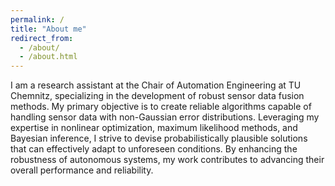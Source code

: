 ```yaml
---
permalink: /
title: "About me"
redirect_from: 
  - /about/
  - /about.html
---
```


I am a research assistant at the Chair of  Automation Engineering at TU Chemnitz, specializing in the development  of robust sensor data fusion methods.
My primary objective is to create  reliable algorithms capable of handling sensor data with non-Gaussian  error distributions.
Leveraging my expertise in nonlinear optimization,  maximum likelihood methods, and Bayesian inference, I strive to devise  probabilistically plausible solutions that can effectively adapt to  unforeseen conditions.
By enhancing the robustness of autonomous  systems, my work contributes to advancing their overall performance and  reliability.


